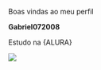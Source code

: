 Boas vindas ao meu perfil

**Gabriel072008**

Estudo na {ALURA}

![](https://media1.tenor.com/m/BDValJzc6P4AAAAC/rdr2.gif)
  
